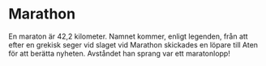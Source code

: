 # Marathon

En maraton är 42,2 kilometer. Namnet kommer, enligt legenden, från att efter en
grekisk seger vid slaget vid Marathon skickades en löpare till Aten för att
berätta nyheten. Avståndet han sprang var ett maratonlopp!

